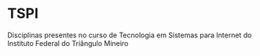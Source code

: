 # TSPI
Disciplinas presentes no curso de Tecnologia em Sistemas para Internet do Instituto Federal do Triângulo Mineiro

